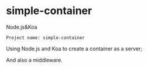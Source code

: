 # simple-container
Node.js&amp;Koa

`Project name: simple-container`

Using Node.js and Koa to create a container as a server;

And also a middleware.
